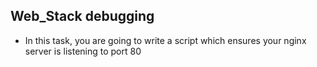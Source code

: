 ## Web_Stack debugging

- In this task, you are going to write a script which 
ensures your nginx server is listening to port 80

